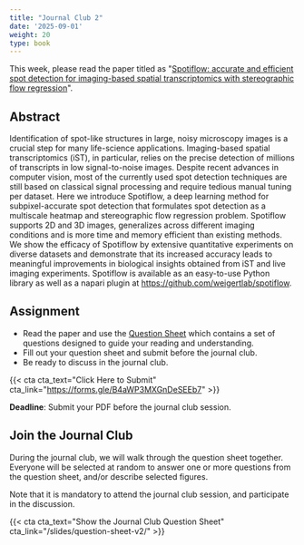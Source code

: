 ```yaml
---
title: "Journal Club 2"
date: '2025-09-01'
weight: 20
type: book
---
```


This week, please read the paper titled as "[Spotiflow: accurate and efficient spot detection for imaging-based spatial transcriptomics with stereographic flow regression](https://www.nature.com/articles/s41592-025-02662-x)".

## Abstract

Identification of spot-like structures in large, noisy microscopy images is a crucial step for many life-science applications. Imaging-based spatial transcriptomics (iST), in particular, relies on the precise detection of millions of transcripts in low signal-to-noise images. Despite recent advances in computer vision, most of the currently used spot detection techniques are still based on classical signal processing and require tedious manual tuning per dataset. Here we introduce Spotiflow, a deep learning method for subpixel-accurate spot detection that formulates spot detection as a multiscale heatmap and stereographic flow regression problem. Spotiflow supports 2D and 3D images, generalizes across different imaging conditions and is more time and memory efficient than existing methods. We show the efficacy of Spotiflow by extensive quantitative experiments on diverse datasets and demonstrate that its increased accuracy leads to meaningful improvements in biological insights obtained from iST and live imaging experiments. Spotiflow is available as an easy-to-use Python library as well as a napari plugin at https://github.com/weigertlab/spotiflow.

## Assignment

- Read the paper and use the [Question Sheet](/question-sheet-v2/) which contains a set of questions designed to guide your reading and understanding.
- Fill out your question sheet and submit before the journal club.
- Be ready to discuss in the journal club.

{{< cta cta_text="Click Here to Submit" cta_link="https://forms.gle/B4aWP3MXGnDeSEEb7" >}}

**Deadline**: Submit your PDF before the journal club session.

 
 ## Join the Journal Club

During the journal club, we will walk through the question sheet together. Everyone will be selected at random to answer one or more questions from the question sheet, and/or describe selected figures.

Note that it is mandatory to attend the journal club session, and participate in the discussion.


 {{< cta cta_text="Show the Journal Club Question Sheet" cta_link="/slides/question-sheet-v2/" >}}

